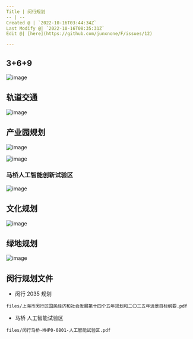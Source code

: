 ```yaml
---
Title | 闵行规划
-- | --
Created @ | `2022-10-16T03:44:34Z`
Last Modify @| `2022-10-16T08:35:31Z`
Edit @| [here](https://github.com/junxnone/F/issues/12)

---
```

##  3+6+9

![image](https://user-images.githubusercontent.com/2216970/196016884-c061810f-0619-4d06-93a8-754efb791fe4.png)


## 轨道交通

![image](https://user-images.githubusercontent.com/2216970/196025419-e066ec23-4dc4-462b-913c-d9239367d015.png)


## 产业园规划

![image](https://user-images.githubusercontent.com/2216970/196026172-6da0f210-33b2-4f58-86af-77164ef37286.png)

![image](https://user-images.githubusercontent.com/2216970/196025806-8ee01e94-dd47-490a-8f66-e93f774bba31.png)

### 马桥人工智能创新试验区

![image](https://user-images.githubusercontent.com/2216970/196026286-7d92a852-841f-468f-b091-e24ffe9d8d5d.png)


## 文化规划

![image](https://user-images.githubusercontent.com/2216970/196026031-83d1eeae-3bfe-4295-9568-666f80d5ef04.png)


## 绿地规划

![image](https://user-images.githubusercontent.com/2216970/196026068-e0cc0e3a-edb4-4ea5-9ff2-4e5178ceed5f.png)


## 闵行规划文件

- 闵行 2035 规划

```pdf
files/上海市闵行区国民经济和社会发展第十四个五年规划和二〇三五年远景目标纲要.pdf
```

- 马桥 人工智能试验区

```pdf
files/闵行马桥-MHP0-0801-人工智能试验区.pdf
```
